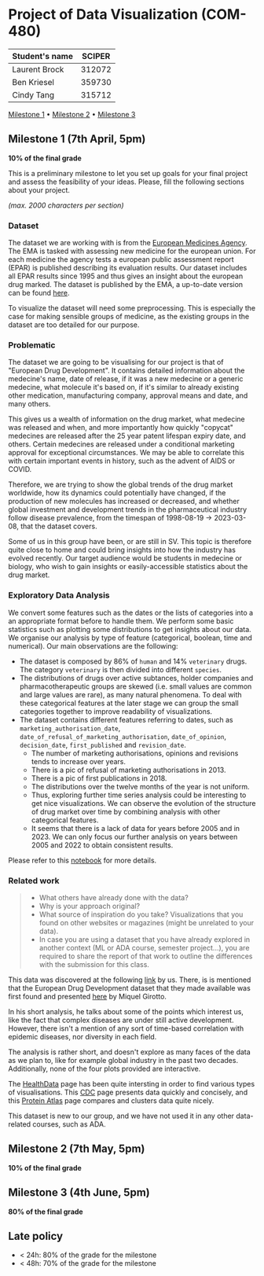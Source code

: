 # Project of Data Visualization (COM-480)

| Student's name | SCIPER |
| -------------- | ------ |
| Laurent Brock | 312072 |
| Ben Kriesel | 359730 | 
| Cindy Tang | 315712 |

[Milestone 1](#milestone-1) • [Milestone 2](#milestone-2) • [Milestone 3](#milestone-3)

## Milestone 1 (7th April, 5pm)

**10% of the final grade**

This is a preliminary milestone to let you set up goals for your final project and assess the feasibility of your ideas.
Please, fill the following sections about your project.

*(max. 2000 characters per section)*

### Dataset

The dataset we are working with is from the [European Medicines Agency](https://www.ema.europa.eu/en/about-us/what-we-do/authorisation-medicines). The EMA is tasked with assessing new medicine for the european union. For each medicine the agency tests a european public assessment report (EPAR) is published describing its evaluation results. Our dataset includes all EPAR results since 1995 and thus gives an insight about the european drug marked. The dataset is published by the EMA, a up-to-date version can be found [here](https://www.ema.europa.eu/en/medicines/download-medicine-data#european-public-assessment-reports-(epar)-section). 

To visualize the dataset will need some preprocessing. This is especially the case for making sensible groups of medicine, as the existing groups in the dataset are too detailed for our purpose.

### Problematic


The dataset we are going to be visualising for our project is that of "European Drug Development". It contains detailed information about the medecine's name, date of release, if it was a new medecine or a generic medecine, what molecule it's based on, if it's similar to already existing other medication, manufacturing company, approval means and date, and many others.

This gives us a wealth of information on the drug market, what medecine was released and when, and more importantly how quickly "copycat" medecines are released after the 25 year patent lifespan expiry date, and others.
Certain medecines are released under a conditional marketing approval for exceptional circumstances. We may be able to correlate this with certain important events in history, such as the advent of AIDS or COVID.

Therefore, we are trying to show the global trends of the drug market worldwide, how its dynamics could potentially have changed, if the production of new molecules has increased or decreased, and whether global investment and development trends in the pharmaceutical industry follow disease prevalence, from the timespan of 1998-08-19 -> 2023-03-08, that the dataset covers.

Some of us in this group have been, or are still in SV. This topic is therefore quite close to home and could bring insights into how the industry has evolved recently. Our target audience would be students in medecine or biology, who wish to gain insights or easily-accessible statistics about the drug market.

### Exploratory Data Analysis

We convert some features such as the dates or the lists of categories into a an appropriate format before to handle them. We perform some basic statistics such as plotting some distributions to get insights about our data. We organise our analysis by type of feature (categorical, boolean, time and numerical). Our main observations are the following:
- The dataset is composed by 86% of `human` and 14% `veterinary` drugs. The category `veterinary` is then divided into different `species`.
- The distributions of drugs over active subtances, holder companies and pharmacotherapeutic groups are skewed (i.e. small values are common and large values are rare), as many natural phenomena. To deal with these categorical features at the later stage we can group the small categories together to improve readability of visualizations.
- The dataset contains different features referring to dates, such as `marketing_authorisation_date`, `date_of_refusal_of_marketing_authorisation`, `date_of_opinion`, `decision_date`, `first_published` and `revision_date`. 
  - The number of marketing authorisations, opinions and revisions tends to increase over years.
  - There is a pic of refusal of marketing authorisations in 2013.
  - There is a pic of first publications in 2018.
  - The distributions over the twelve months of the year is not uniform.
  - Thus, exploring further time series analysis could be interesting to get nice visualizations. We can observe the evolution of the structure of drug market over time by combining analysis with other categorical features.
  - It seems that there is a lack of data for years before 2005 and in 2023. We can only focus our further analysis on years between 2005 and 2022 to obtain consistent results.

Please refer to this [notebook](eda.ipynb) for more details.

### Related work


> - What others have already done with the data?
> - Why is your approach original?
> - What source of inspiration do you take? Visualizations that you found on other websites or magazines (might be unrelated to your data).
> - In case you are using a dataset that you have already explored in another context (ML or ADA course, semester project...), you are required to share the report of that work to outline the differences with the submission for this class.

This data was discovered at the following [link](https://github.com/rfordatascience/tidytuesday/tree/master/data/2023/2023-03-14/) by us. There, is is mentioned that the European Drug Development dataset that they made available was first found and presented [here](https://towardsdatascience.com/dissecting-28-years-of-european-pharmaceutical-development-3affd8f87dc0) by Miquel Girotto.

In his short analysis, he talks about some of the points which interest us, like the fact that complex diseases are under still active development. However, there isn't a mention of any sort of time-based correlation with epidemic diseases, nor diversity in each field.

The analysis is rather short, and doesn't explore as many faces of the data as we plan to, like for example global industry in the past two decades. Additionally, none of the four plots provided are interactive.

The [HealthData](https://www.healthdata.org/gbd/data-visualizations) page has been quite intersting in order to find various types of visualisations. This [CDC](https://covid.cdc.gov/covid-data-tracker/#vaccinations_vacc-people-booster-percent-total) page presents data quickly and concisely, and this [Protein Atlas](https://www.proteinatlas.org/humanproteome/immune+cell) page compares and clusters data quite nicely.

This dataset is new to our group, and we have not used it in any other data-related courses, such as ADA.

## Milestone 2 (7th May, 5pm)

**10% of the final grade**


## Milestone 3 (4th June, 5pm)

**80% of the final grade**


## Late policy

- < 24h: 80% of the grade for the milestone
- < 48h: 70% of the grade for the milestone

